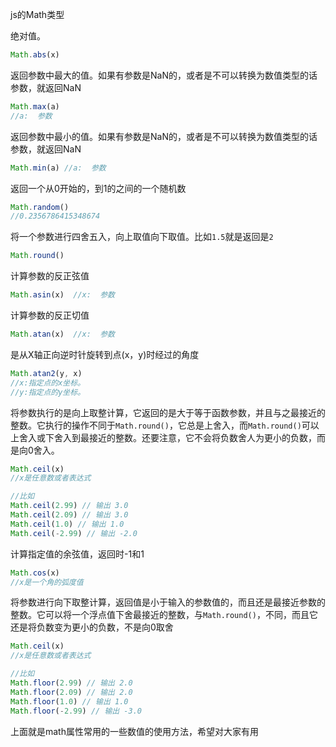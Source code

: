 js的Math类型

绝对值。

```js
Math.abs(x) 
```

返回参数中最大的值。如果有参数是NaN的，或者是不可以转换为数值类型的话参数，就返回NaN

```js
Math.max(a)
//a:  参数
```

返回参数中最小的值。如果有参数是NaN的，或者是不可以转换为数值类型的话参数，就返回NaN

```js
Math.min(a) //a:  参数
```

返回一个从0开始的，到1的之间的一个随机数

```js
Math.random()
//0.2356786415348674
```

将一个参数进行四舍五入，向上取值向下取值。比如`1.5`就是返回是`2`

```js
Math.round()
```

计算参数的反正弦值

```js
Math.asin(x)  //x:  参数
```

计算参数的反正切值

```js
Math.atan(x)  //x:  参数
```

是从X轴正向逆时针旋转到点(x，y)时经过的角度

```js
Math.atan2(y, x)
//x:指定点的x坐标。
//y:指定点的y坐标。
```

将参数执行的是向上取整计算，它返回的是大于等于函数参数，并且与之最接近的整数。它执行的操作不同于`Math.round()`，它总是上舍入，而`Math.round()`可以上舍入或下舍入到最接近的整数。还要注意，它不会将负数舍人为更小的负数，而是向0舍入。

```js
Math.ceil(x)
//x是任意数或者表达式

//比如
Math.ceil(2.99) // 输出 3.0
Math.ceil(2.09) // 输出 3.0
Math.ceil(1.0) // 输出 1.0
Math.ceil(-2.99) // 输出 -2.0
```

计算指定值的余弦值，返回时-1和1

```js
Math.cos(x)
//x是一个角的弧度值
```

将参数进行向下取整计算，返回值是小于输入的参数值的，而且还是最接近参数的整数。它可以将一个浮点值下舍最接近的整数，与`Math.round()`，不同，而且它还是将负数变为更小的负数，不是向0取舍

```js
Math.ceil(x)
//x是任意数或者表达式

//比如
Math.floor(2.99) // 输出 2.0
Math.floor(2.09) // 输出 2.0
Math.floor(1.0) // 输出 1.0
Math.floor(-2.99) // 输出 -3.0
```

上面就是math属性常用的一些数值的使用方法，希望对大家有用


